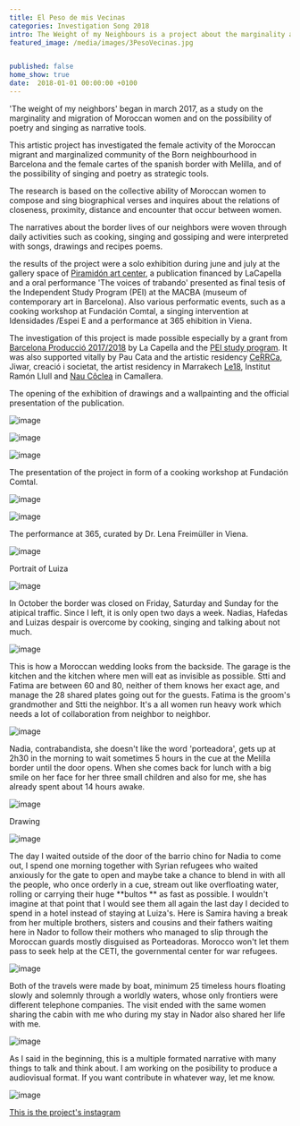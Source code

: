 ```yaml
---
title: El Peso de mis Vecinas
categories: Investigation Song 2018
intro: The Weight of my Neighbours is a project about the marginality and migration of my moroccan neighbours in Barcelona and at the Melilla border through poetry and song.
featured_image: /media/images/3PesoVecinas.jpg


published: false
home_show: true
date:  2018-01-01 00:00:00 +0100
---
```

'The weight of my neighbors' began in march 2017, as a study on the marginality and migration of Moroccan women and on the possibility of poetry and singing as narrative tools.

This artistic project has investigated the female activity of the Moroccan migrant and marginalized community of the Born neighbourhood in Barcelona and the female cartes of the spanish border with Melilla, and of the possibility of singing and poetry as strategic tools.

The research is based on the collective ability of Moroccan women to compose and sing biographical verses and inquires about the relations of closeness, proximity, distance and encounter that occur between women.

The narratives about the border lives of our neighbors were woven through daily activities such as cooking, singing and gossiping and were interpreted with songs, drawings and recipes poems.

the results of the project were a solo exhibition during june and july at the gallery space of [Piramidón art center](http://www.piramidon.com/es/artistas/residentes/173-christina-schultz), a publication financed by LaCapella and a oral performance 'The voices of trabando' presented as final tesis of the Independent Study Program (PEI) at the MACBA (museum of contemporary art in Barcelona). Also various performatic events, such as a cooking workshop at Fundación Comtal, a singing intervention at Idensidades /Espei E and a performance at 365 ehibition in Viena.

The investigation of this project is made possible especially by a grant from [Barcelona Producció 2017/2018](http://lacapella.barcelona/en/el-peso-de-mis-vecinas-presentation-and-exhibition-drawings) by La Capella and the [PEI study program](https://www.macba.cat/). It was also supported vitally by Pau Cata and the artistic residency [CeRRCa](https://cercca.com/), Jiwar, creació i societat, the artist residency in Marrakech [Le18](https://le18marrakech.com/objects-desires/?v=7516fd43adaa), Institut Ramón Llull and [Nau Côclea](http://naucoclea.net/) in Camallera.

The opening of the exhibition of drawings and a wallpainting and the official presentation of the publication.

![image](/media/images/4PesoVecinas.jpg)

![image](/media/images/4aPesoVecinas.jpg)

![image](/media/images/4bPesoVecinas.jpg)

The presentation of the project in form of a cooking workshop at Fundación Comtal.

![image](/media/images/4cPesoVecinas.jpg)

![image](/media/images/4gPesoVecinas.jpg)

The performance at 365, curated by Dr. Lena Freimüller in Viena.

![image](/media/images/4dPesoVecinas.jpg)

Portrait of Luiza

![image](/media/images/1PesoVecinas.jpg)

In October the border was closed on Friday, Saturday and Sunday for the atipical traffic. Since I left, it is only open two days a week. Nadias, Hafedas and Luizas despair is overcome by cooking, singing and talking about not much.

![image](/media/images/7PesoVecinas.jpg)

This is how a Moroccan wedding looks from the backside. The garage is the kitchen and the kitchen where men will eat as invisible as possible. Stti and Fatima are between 60 and 80, neither of them knows her exact age, and manage the 28 shared plates going out for the guests. Fatima is the groom's grandmother and Stti the neighbor. It's a all women run heavy work which needs a lot of collaboration from neighbor to neighbor.

![image](/media/images/2PesoVecinas.jpg)

Nadia, contrabandista, she doesn't like the word 'porteadora', gets up at 2h30 in the morning to wait sometimes 5 hours in the cue at the Melilla border until the door opens. When she comes back for lunch with a big smile on her face for her three small children and also for me, she has already spent about 14 hours awake.

![image](/media/images/6PesoVecinas.jpg)

Drawing

![image](/media/images/5PesoVecinas.jpg)

The day I waited outside of the door of the barrio chino for Nadia to come out, I spend one morning together with Syrian refugees who waited anxiously for the gate to open and maybe take a chance to blend in with all the people, who once orderly in a cue, stream out like overfloating water, rolling or carrying their huge **bultos ** as fast as possible. I wouldn't imagine at that point that I would see them all again the last day I decided to spend in a hotel instead of staying at Luiza's. Here is Samira having a break from her multiple brothers, sisters and cousins and their fathers waiting here in Nador to follow their mothers who managed to slip through the Moroccan guards mostly disguised as Porteadoras. Morocco won't let them pass to seek help at the CETI, the governmental center for war refugees.

![image](/media/images/10PesoVecinas.jpg)

Both of the travels were made by boat, minimum 25 timeless hours floating slowly and solemnly through a worldly waters, whose only frontiers were different telephone companies. The visit ended with the same women sharing the cabin with me who during my stay in Nador also shared her life with me.

![image](/media/images/11PesoVecinas.jpg)

As I said in the beginning, this is a multiple formated narrative with many things to talk and think about. I am working on the posibility to produce a audiovisual format. If you want contribute in whatever way, let me know.

![image](/media/images/12PesoVecinas.jpg)


[This is the project's instagram ](https://www.instagram.com/schultz_and_more/)   
